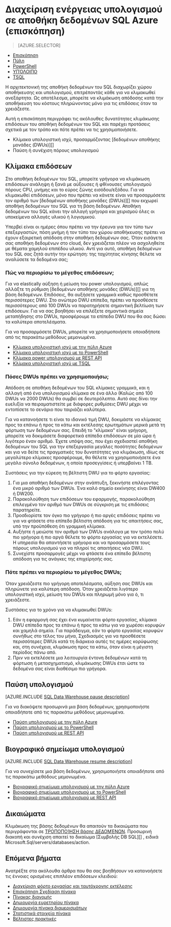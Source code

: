 <properties
   pageTitle="Διαχείριση ενέργειας υπολογισμού σε αποθήκη δεδομένων SQL Azure (επισκόπηση) | Microsoft Azure"
   description="Κλίμακα επιδόσεων ανάληψη δυνατοτήτων στο αποθήκη δεδομένων του SQL Azure. Διαβάθμιση, προσαρμόζοντας DWUs ή παύση και συνέχιση υπολογισμού πόρους για να αποθηκεύσετε κόστους."
   services="sql-data-warehouse"
   documentationCenter="NA"
   authors="barbkess"
   manager="barbkess"
   editor=""/>

<tags
   ms.service="sql-data-warehouse"
   ms.devlang="NA"
   ms.topic="article"
   ms.tgt_pltfrm="NA"
   ms.workload="data-services"
   ms.date="09/03/2016"
   ms.author="barbkess;sonyama"/>

# <a name="manage-compute-power-in-azure-sql-data-warehouse-overview"></a>Διαχείριση ενέργειας υπολογισμού σε αποθήκη δεδομένων SQL Azure (επισκόπηση)

> [AZURE.SELECTOR]
- [Επισκόπηση](sql-data-warehouse-manage-compute-overview.md)
- [Πύλη](sql-data-warehouse-manage-compute-portal.md)
- [PowerShell](sql-data-warehouse-manage-compute-powershell.md)
- [ΥΠΌΛΟΙΠΟ](sql-data-warehouse-manage-compute-rest-api.md)
- [TSQL](sql-data-warehouse-manage-compute-tsql.md)

Η αρχιτεκτονική της αποθήκη δεδομένων του SQL διαχωρίζει χώρου αποθήκευσης και υπολογισμού, επιτρέποντάς κάθε για να κλιμακωθεί ανεξάρτητα. Ως αποτέλεσμα, μπορείτε να κλιμάκωση απόδοσης κατά την αποθήκευση του κόστους πληρώνοντας μόνο για τις επιδόσεις όταν τα χρειάζεστε. 

Αυτή η επισκόπηση περιγράφει τις ακόλουθες δυνατότητες κλιμάκωσης επιδόσεων του αποθήκη δεδομένων του SQL και παρέχει προτάσεις σχετικά με τον τρόπο και πότε πρέπει να τις χρησιμοποιήσετε. 

- Κλίμακα υπολογιστική ισχύ, προσαρμόζοντας [δεδομένων αποθήκης μονάδες (DWUs)][]
- Παύση ή συνέχιση πόρους υπολογισμού

<a name="scale-performance-bk"></a>

## <a name="scale-performance"></a>Κλίμακα επιδόσεων

Στο αποθήκη δεδομένων του SQL, μπορείτε γρήγορα να κλιμάκωση επιδόσεων ανάληψη ή ξανά με αύξουσες ή φθίνουσες υπολογισμού πόρους CPU, μνήμης και το εύρος ζώνης εισόδου/εξόδου. Για να κλιμακωθεί επιδόσεων, μόνο που πρέπει να κάνετε είναι να προσαρμόσετε τον αριθμό των [δεδομένων αποθήκης μονάδες (DWUs)][] που εκχωρεί αποθήκη δεδομένων του SQL για τη βάση δεδομένων. Αποθήκη δεδομένων του SQL κάνει την αλλαγή γρήγορα και χειρισμού όλες οι υποκείμενα αλλαγές υλικού ή λογισμικού.

Υπερβεί είναι οι ημέρες όπου πρέπει να την έρευνα για τον τύπο των επεξεργαστών, πόση μνήμη ή τον τύπο του χώρου αποθήκευσης πρέπει να έχουν εξαιρετική απόδοση στην αποθήκη δεδομένων σας. Όταν εισάγετε σας αποθήκη δεδομένων στο cloud, δεν χρειάζεται πλέον να ασχοληθείτε με θέματα χαμηλού επιπέδου υλικού. Αντί για αυτό, αποθήκη δεδομένων του SQL σας ζητά αυτήν την ερώτηση: της ταχύτητας κίνησης θέλετε να αναλύσετε τα δεδομένα σας; 

### <a name="how-do-i-scale-performance"></a>Πώς να περιορίσω το μέγεθος επιδόσεων;

Για να elastically αύξηση ή μείωση του power υπολογισμού, απλώς αλλάξτε τη ρύθμιση [δεδομένων αποθήκης μονάδες (DWUs)][] για τη βάση δεδομένων. Επιδόσεις, θα αυξήσετε γραμμικά καθώς προσθέτετε περισσότερες DWU.  Στο ανώτερο DWU επίπεδα, πρέπει να προσθέσετε περισσότερους από 100 DWUs να παρατηρήσετε σημαντική βελτίωση των επιδόσεων. Για να σας βοηθήσει να επιλέξετε σημαντικά σημεία μεταπήδησης στο DWUs, προσφέρουμε τα επίπεδα DWU που θα σας δώσει τα καλύτερα αποτελέσματα.
 
Για να προσαρμόσετε DWUs, μπορείτε να χρησιμοποιήσετε οποιαδήποτε από τις παρακάτω μεθόδους μεμονωμένα.

- [Κλίμακα υπολογιστική ισχύ με την πύλη Azure][]
- [Κλίμακα υπολογιστική ισχύ με το PowerShell][]
- [Κλίμακα power υπολογισμού με REST API][]
- [Κλίμακα υπολογιστική ισχύ με TSQL][]

### <a name="how-many-dwus-should-i-use"></a>Πόσες DWUs πρέπει να χρησιμοποιήσω;
 
Απόδοση σε αποθήκη δεδομένων του SQL κλίμακες γραμμικά, και η αλλαγή από ένα υπολογισμού κλίμακα σε ένα άλλο (Καλώς από 100 DWUs να 2000 DWUs) θα συμβεί σε δευτερόλεπτα. Αυτό σας δίνει την ευελιξία να πειραματιστείτε με διάφορες ρυθμίσεις DWU μέχρι να εντοπίσετε το σενάριο που ταιριάζει καλύτερα.

Για να κατανοήσετε τι είναι το ιδανικό τιμή DWU, δοκιμάστε να κλίμακας προς τα επάνω ή προς τα κάτω και εκτέλεσης ερωτημάτων μερικά μετά τη φόρτωση των δεδομένων σας. Επειδή το "κλίμακα" είναι γρήγορη, μπορείτε να δοκιμάσετε διαφορετικά επίπεδα επιδόσεων σε μία ώρα ή λιγότερο έναν αριθμό. Έχετε υπόψη σας, που έχει σχεδιαστεί αποθήκη δεδομένων του SQL για την επεξεργασία μεγάλες ποσότητες δεδομένων και για να δείτε τις πραγματικές του δυνατότητες για κλιμάκωση, ιδίως σε μεγαλύτερο κλίμακες προσφέρουμε, θα θέλετε να χρησιμοποιήσετε ένα μεγάλο σύνολο δεδομένων, η οποία προσεγγίσεις ή υπερβαίνει 1 TB.

Συστάσεις για την εύρεση τη βέλτιστη DWU για το φόρτο εργασίας:

1. Για μια αποθήκη δεδομένων στην ανάπτυξη, ξεκινήστε επιλέγοντας ένα μικρό αριθμό των DWUs.  Ένα καλό σημείο εκκίνησης είναι DW400 ή DW200.
2. Παρακολούθηση των επιδόσεων του εφαρμογής, παρακολούθηση επιλεγμένο τον αριθμό των DWUs σε σύγκριση με τις επιδόσεις παρατηρείτε.
3. Προσδιορίστε τον όγκο πιο γρήγορο ή πιο αργές επιδόσεις πρέπει να για να φτάσετε στο επίπεδο βέλτιστη απόδοση για τις απαιτήσεις σας, υπό την προϋπόθεση ότι γραμμική κλίμακα.
4. Αυξήστε ή μειώστε τον αριθμό των DWUs ανάλογα με τον τρόπο πολύ πιο γρήγορα ή πιο αργά θέλετε το φόρτο εργασίας για να εκτελέσετε. Η υπηρεσία θα απαντήσετε γρήγορα και να προσαρμόσετε τους πόρους υπολογισμού για να πληροί τις απαιτήσεις νέα DWU.
5. Συνεχίστε προσαρμογές μέχρι να φτάσετε ένα επίπεδο βέλτιστη απόδοση για τις ανάγκες της επιχείρησής σας.

### <a name="when-should-i-scale-dwus"></a>Πότε πρέπει να περιορίσω το μέγεθος DWUs;

Όταν χρειάζεστε πιο γρήγορη αποτελέσματα, αύξηση σας DWUs και πληρώνετε για καλύτερη απόδοση.  Όταν χρειάζεται λιγότερο υπολογιστική ισχύ, μείωση του DWUs και πληρωμή μόνο για ό, τι χρειάζεστε. 

Συστάσεις για το χρόνο για να κλιμακωθεί DWUs:

1. Εάν η εφαρμογή σας έχει ένα κυμαίνεται φόρτο εργασίας, κλίμακα DWU επίπεδα προς τα επάνω ή προς τα κάτω για να χωρέσει κορυφών και χαμηλά σημεία. Για παράδειγμα, εάν το φόρτο εργασίας κορυφών συνήθως στο τέλος του μήνα, Σχεδιασμός για να προσθέσετε περισσότερες DWUs κατά τη διάρκεια αυτές τις ημέρες κορύφωσης και, στη συνέχεια, κλιμάκωση προς τα κάτω, όταν είναι η μέγιστη περίοδος πάνω από.
2. Πριν να εκτελέσετε μια λειτουργία έντονη δεδομένων κατά τη φόρτωση ή μετασχηματισμό, κλιμάκωσης DWUs έτσι ώστε τα δεδομένα σας είναι διαθέσιμο πιο γρήγορα.

<a name="pause-compute-bk"></a>

## <a name="pause-compute"></a>Παύση υπολογισμού

[AZURE.INCLUDE [SQL Data Warehouse pause description](../../includes/sql-data-warehouse-pause-description.md)]

Για να διακόψετε προσωρινά μια βάση δεδομένων, χρησιμοποιήστε οποιαδήποτε από τις παρακάτω μεθόδους μεμονωμένα.

- [Παύση υπολογισμού με την πύλη Azure][]
- [Παύση υπολογισμού με το PowerShell][]
- [Παύση υπολογισμού με REST API][]

<a name="resume-compute-bk"></a>

## <a name="resume-compute"></a>Βιογραφικό σημείωμα υπολογισμού

[AZURE.INCLUDE [SQL Data Warehouse resume description](../../includes/sql-data-warehouse-resume-description.md)]

Για να συνεχίσετε μια βάση δεδομένων, χρησιμοποιήστε οποιαδήποτε από τις παρακάτω μεθόδους μεμονωμένα.

- [Βιογραφικό σημείωμα υπολογισμού με την πύλη Azure][]
- [Βιογραφικό σημείωμα υπολογισμού με το PowerShell][]
- [Βιογραφικό σημείωμα υπολογισμού με REST API][]

## <a name="permissions"></a>Δικαιώματα

Κλιμάκωση της βάσης δεδομένων θα απαιτούν τα δικαιώματα που περιγράφονται σε [ΤΡΟΠΟΠΟΊΗΣΗ βάσης ΔΕΔΟΜΈΝΩΝ][].  Προσωρινή διακοπή και συνέχιση απαιτεί το δικαίωμα [Συμβολής DB SQL][] , ειδικά Microsoft.Sql/servers/databases/action.

<a name="next-steps-bk"></a>

## <a name="next-steps"></a>Επόμενα βήματα
Ανατρέξτε στα ακόλουθα άρθρα που θα σας βοηθήσουν να κατανοήσετε τις έννοιες ορισμένες επιπλέον επιδόσεων κλειδιού:

- [Διαχείριση φόρτο εργασίας και ταυτόχρονης εκτέλεσης][]
- [Επισκόπηση Σχεδίαση πίνακα][]
- [Πίνακας διανομής][]
- [Δημιουργία ευρετηρίου πίνακα][]
- [Δημιουργία πίνακα διαμερισμάτων][]
- [Στατιστικά στοιχεία πίνακα][]
- [Βέλτιστες πρακτικές][]

<!--Image reference-->

<!--Article references-->
[μονάδες αποθήκη δεδομένων (DWUs)]: ./sql-data-warehouse-overview-what-is.md#data-warehouse-units

[Κλίμακα υπολογιστική ισχύ με την πύλη Azure]: ./sql-data-warehouse-manage-compute-portal.md#scale-compute-bk
[Κλίμακα υπολογιστική ισχύ με το PowerShell]: ./sql-data-warehouse-manage-compute-powershell.md#scale-compute-bk
[Κλίμακα power υπολογισμού με REST API]: ./sql-data-warehouse-manage-compute-rest-api.md#scale-compute-bk
[Κλίμακα υπολογιστική ισχύ με TSQL]: ./sql-data-warehouse-manage-compute-tsql.md#scale-compute-bk

[capacity limits]: ./sql-data-warehouse-service-capacity-limits.md

[Παύση υπολογισμού με την πύλη Azure]:  ./sql-data-warehouse-manage-compute-portal.md#pause-compute-bk
[Παύση υπολογισμού με το PowerShell]: ./sql-data-warehouse-manage-compute-powershell.md#pause-compute-bk
[Παύση υπολογισμού με REST API]: ./sql-data-warehouse-manage-compute-rest-api.md#pause-compute-bk

[Βιογραφικό σημείωμα υπολογισμού με την πύλη Azure]:  ./sql-data-warehouse-manage-compute-portal.md#resume-compute-bk
[Βιογραφικό σημείωμα υπολογισμού με το PowerShell]: ./sql-data-warehouse-manage-compute-powershell.md#resume-compute-bk
[Βιογραφικό σημείωμα υπολογισμού με REST API]: ./sql-data-warehouse-manage-compute-rest-api.md#resume-compute-bk

[Διαχείριση φόρτο εργασίας και ταυτόχρονης εκτέλεσης]: ./sql-data-warehouse-develop-concurrency.md
[Επισκόπηση Σχεδίαση πίνακα]: ./sql-data-warehouse-tables-overview.md
[Πίνακας διανομής]: ./sql-data-warehouse-tables-distribute.md
[Δημιουργία ευρετηρίου πίνακα]: ./sql-data-warehouse-tables-index.md
[Δημιουργία πίνακα διαμερισμάτων]: ./sql-data-warehouse-tables-partition.md
[Στατιστικά στοιχεία πίνακα]: ./sql-data-warehouse-tables-statistics.md
[Βέλτιστες πρακτικές]: ./sql-data-warehouse-best-practices.md 
[development overview]: ./sql-data-warehouse-overview-develop.md

[Συνεργάτης DB SQL]: ../active-directory/role-based-access-built-in-roles.md#sql-db-contributor

<!--MSDN references-->
[ΤΡΟΠΟΠΟΊΗΣΗ ΒΆΣΗΣ ΔΕΔΟΜΈΝΩΝ]: https://msdn.microsoft.com/library/mt204042.aspx

<!--Other Web references-->
[Azure portal]: http://portal.azure.com/
